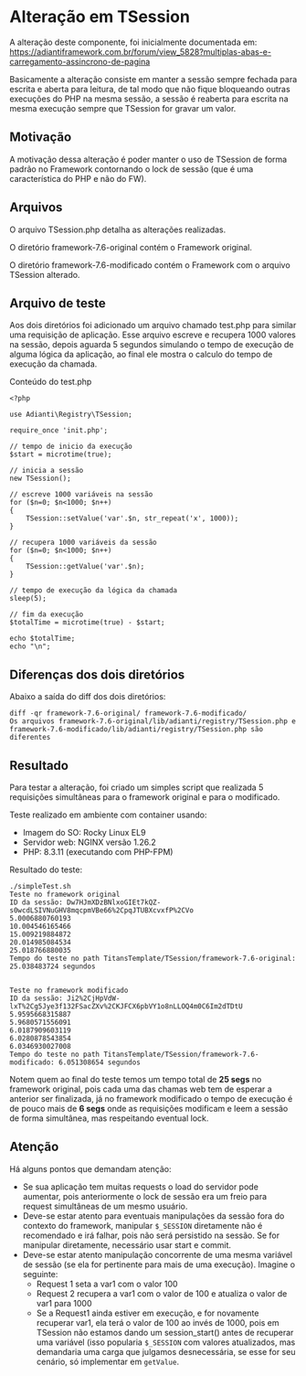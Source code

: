 
# Alteração em TSession

A alteração deste componente, foi inicialmente documentada em: https://adiantiframework.com.br/forum/view_5828?multiplas-abas-e-carregamento-assincrono-de-pagina

Basicamente a alteração consiste em manter a sessão sempre fechada para escrita e aberta para leitura, de tal modo que não fique bloqueando outras execuções do PHP na mesma sessão, a sessão é reaberta para escrita na mesma execução sempre que TSession for gravar um valor.

## Motivação
A motivação dessa alteração é poder manter o uso de TSession de forma padrão no Framework contornando o lock de sessão (que é uma característica do PHP e não do FW).

## Arquivos
O arquivo TSession.php detalha as alterações realizadas.

O diretório framework-7.6-original contém o Framework original.

O diretório framework-7.6-modificado contém o Framework com o arquivo TSession alterado.

## Arquivo de teste

Aos dois diretórios foi adicionado um arquivo chamado test.php para similar uma requisição de aplicação. Esse arquivo escreve e recupera 1000 valores na sessão, depois aguarda 5 segundos simulando o tempo de execução de alguma lógica da aplicação, ao final ele mostra o calculo do tempo de execução da chamada.

Conteúdo do test.php

```
<?php

use Adianti\Registry\TSession;

require_once 'init.php';

// tempo de inicio da execução
$start = microtime(true);

// inicia a sessão
new TSession();

// escreve 1000 variáveis na sessão
for ($n=0; $n<1000; $n++)
{
    TSession::setValue('var'.$n, str_repeat('x', 1000));
}

// recupera 1000 variáveis da sessão
for ($n=0; $n<1000; $n++)
{
    TSession::getValue('var'.$n);
}

// tempo de execução da lógica da chamada
sleep(5);

// fim da execução
$totalTime = microtime(true) - $start;

echo $totalTime;
echo "\n";
```

## Diferenças dos dois diretórios

Abaixo a saída do diff dos dois diretórios:

```
diff -qr framework-7.6-original/ framework-7.6-modificado/
Os arquivos framework-7.6-original/lib/adianti/registry/TSession.php e framework-7.6-modificado/lib/adianti/registry/TSession.php são diferentes
```

## Resultado

Para testar a alteração, foi criado um simples script que realizada 5 requisições simultâneas para o framework original e para o modificado.

Teste realizado em ambiente com container usando:

* Imagem do SO: Rocky Linux EL9
* Servidor web: NGINX versão 1.26.2
* PHP: 8.3.11 (executando com PHP-FPM)

Resultado do teste:

```
./simpleTest.sh
Teste no framework original
ID da sessão: Dw7HJmXDzBNlxoGIEt7kQZ-s0wcdLSIVNuGHV8mqcpmVBe66%2CpqJTUBXcvxfP%2CVo
5.0006880760193
10.004546165466
15.009219884872
20.014985084534
25.018766880035
Tempo do teste no path TitansTemplate/TSession/framework-7.6-original: 25.038483724 segundos


Teste no framework modificado
ID da sessão: Ji2%2CjHpVdW-lxT%2Cg5Jye3f132FSacZXv%2CKJFCX6pbVY1o8nLLOQ4m0C6Im2dTDtU
5.9595668315887
5.9680571556091
6.0187909603119
6.0280878543854
6.0346930027008
Tempo do teste no path TitansTemplate/TSession/framework-7.6-modificado: 6.051308654 segundos

```

Notem quem ao final do teste temos um tempo total de **25 segs** no framework original, pois cada uma das chamas web tem de esperar a anterior ser finalizada, já no framework modificado o tempo de execução é de pouco mais de **6 segs** onde as requisições modificam e leem a sessão de forma simultânea, mas respeitando eventual lock.

## Atenção

Há alguns pontos que demandam atenção:

* Se sua aplicação tem muitas requests o load do servidor pode aumentar, pois anteriormente o lock de sessão era um freio para request simultâneas de um mesmo usuário.
* Deve-se estar atento para eventuais manipulações da sessão fora do contexto do framework, manipular `$_SESSION` diretamente não é recomendado e irá falhar, pois não será persistido na sessão. Se for manipular diretamente, necessário usar start e commit.
* Deve-se estar atento manipulação concorrente de uma mesma variável de sessão (se ela for pertinente para mais de uma execução). Imagine o seguinte:
  * Request 1 seta a var1 com o valor 100
  * Request 2 recupera a var1 com o valor de 100 e atualiza o valor de var1 para 1000
  * Se a Request1 ainda estiver em execução, e for novamente recuperar var1, ela terá o valor de 100 ao invés de 1000, pois em TSession não estamos dando um session_start() antes de recuperar uma variável (isso popularia `$_SESSION` com valores atualizados, mas demandaria uma carga que julgamos desnecessária, se esse for seu cenário, só implementar em `getValue`.
